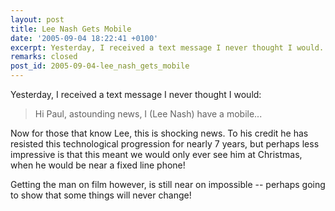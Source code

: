 ```yaml
---
layout: post
title: Lee Nash Gets Mobile
date: '2005-09-04 18:22:41 +0100'
excerpt: Yesterday, I received a text message I never thought I would.
remarks: closed
post_id: 2005-09-04-lee_nash_gets_mobile
---
```

Yesterday, I received a text message I never thought I would:

> Hi Paul, astounding news, I (Lee Nash) have a mobile...

Now for those that know Lee, this is shocking news. To his credit he has resisted this technological progression for nearly 7 years, but perhaps less impressive is that this meant we would only ever see him at Christmas, when he would be near a fixed line phone!

Getting the man on film however, is still near on impossible -- perhaps going to show that some things will never change!